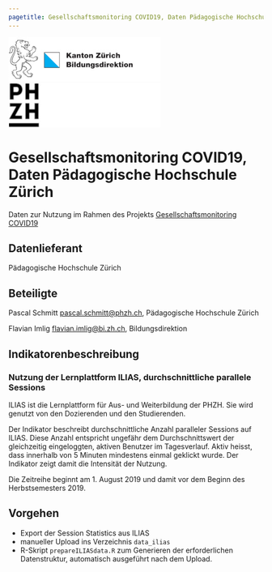 ```yaml
---
pagetitle: Gesellschaftsmonitoring COVID19, Daten Pädagogische Hochschule Zürich
---
```


![](https://github.com/bildungsmonitoringZH/bildungsmonitoringZH.github.io/raw/master/assets/ktzh_bi_logo_de-300x88.jpg)
![](https://github.com/bildungsmonitoringZH/bildungsmonitoringZH.github.io/raw/master/assets/phzh_logo-300x88.jpg)

# Gesellschaftsmonitoring COVID19, Daten Pädagogische Hochschule Zürich

Daten zur Nutzung  im Rahmen des Projekts [Gesellschaftsmonitoring COVID19](https://statistikzh.github.io/covid19monitoring/)

## Datenlieferant

Pädagogische Hochschule Zürich

## Beteiligte

Pascal Schmitt <pascal.schmitt@phzh.ch>, Pädagogische Hochschule Zürich

Flavian Imlig <flavian.imlig@bi.zh.ch>, Bildungsdirektion

## Indikatorenbeschreibung

### Nutzung der Lernplattform ILIAS, durchschnittliche parallele Sessions

ILIAS ist die Lernplattform für Aus- und Weiterbildung der PHZH. Sie wird genutzt von den Dozierenden und den Studierenden.

Der Indikator beschreibt durchschnittliche Anzahl paralleler Sessions auf ILIAS. Diese Anzahl entspricht ungefähr dem Durchschnittswert der gleichzeitig eingeloggten, aktiven Benutzer im Tagesverlauf. Aktiv heisst, dass innerhalb von 5 Minuten mindestens einmal geklickt wurde. Der Indikator zeigt damit die Intensität der Nutzung.

Die Zeitreihe beginnt am 1. August 2019 und damit vor dem Beginn des Herbstsemesters 2019.

## Vorgehen

* Export der Session Statistics aus ILIAS
* manueller Upload ins Verzeichnis `data_ilias`
* R-Skript `prepareILIASdata.R` zum Generieren der erforderlichen Datenstruktur, automatisch ausgeführt nach dem Upload.